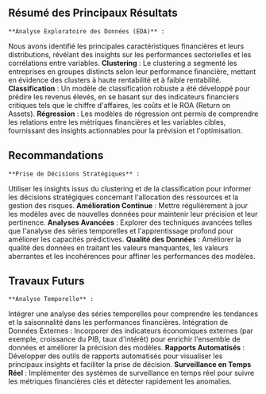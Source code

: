 ## Résumé des Principaux Résultats ##
    **Analyse Exploratoire des Données (EDA)** :
Nous avons identifié les principales caractéristiques financières et leurs distributions, révélant des insights sur les performances sectorielles et les corrélations entre variables.
    **Clustering** :
Le clustering a segmenté les entreprises en groupes distincts selon leur performance financière, mettant en évidence des clusters à haute rentabilité et à faible rentabilité.
    **Classification** :
Un modèle de classification robuste a été développé pour prédire les revenus élevés, en se basant sur des indicateurs financiers critiques tels que le chiffre d'affaires, les coûts et le ROA (Return on Assets).
    **Régression** :
Les modèles de régression ont permis de comprendre les relations entre les métriques financières et les variables cibles, fournissant des insights actionnables pour la prévision et l'optimisation.
## Recommandations ##
    **Prise de Décisions Stratégiques** :
Utiliser les insights issus du clustering et de la classification pour informer les décisions stratégiques concernant l'allocation des ressources et la gestion des risques.
    **Amélioration Continue**  :
Mettre régulièrement à jour les modèles avec de nouvelles données pour maintenir leur précision et leur pertinence.
    **Analyses Avancées** :
Explorer des techniques avancées telles que l'analyse des séries temporelles et l'apprentissage profond pour améliorer les capacités prédictives.
    **Qualité des Données** :
Améliorer la qualité des données en traitant les valeurs manquantes, les valeurs aberrantes et les incohérences pour affiner les performances des modèles.
## Travaux Futurs ##
    **Analyse Temporelle** :
Intégrer une analyse des séries temporelles pour comprendre les tendances et la saisonnalité dans les performances financières.
Intégration de Données Externes :
Incorporer des indicateurs économiques externes (par exemple, croissance du PIB, taux d'intérêt) pour enrichir l'ensemble de données et améliorer la précision des modèles.
    **Rapports Automatisés**  :
Développer des outils de rapports automatisés pour visualiser les principaux insights et faciliter la prise de décision.
    **Surveillance en Temps Réel** :
Implémenter des systèmes de surveillance en temps réel pour suivre les métriques financières clés et détecter rapidement les anomalies.